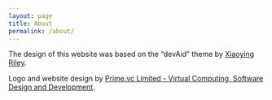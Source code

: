 ```yaml
---
layout: page
title: About
permalink: /about/
---
```


The design of this website was based on the “devAid” theme by <a href="http://themes.3rdwavemedia.com" target="_blank" rel="nofollow">Xiaoying Riley</a>.

Logo and website design by <a href="http://prime.vc">Prime.vc Limited - Virtual Computing, Software Design and Development</a>.